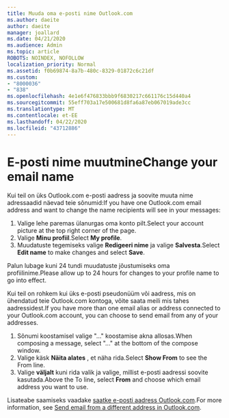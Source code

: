 ```yaml
---
title: Muuda oma e-posti nime Outlook.com
ms.author: daeite
author: daeite
manager: joallard
ms.date: 04/21/2020
ms.audience: Admin
ms.topic: article
ROBOTS: NOINDEX, NOFOLLOW
localization_priority: Normal
ms.assetid: f0b69874-8a7b-480c-8329-01872c6c21df
ms.custom:
- "8000036"
- "838"
ms.openlocfilehash: 4e1e6f476833bbb9f6830217c661176c15d440a4
ms.sourcegitcommit: 55eff703a17e500681d8fa6a87eb067019ade3cc
ms.translationtype: MT
ms.contentlocale: et-EE
ms.lasthandoff: 04/22/2020
ms.locfileid: "43712886"
---
```

# <a name="change-your-email-name"></a><span data-ttu-id="b99bb-102">E-posti nime muutmine</span><span class="sxs-lookup"><span data-stu-id="b99bb-102">Change your email name</span></span>

<span data-ttu-id="b99bb-103">Kui teil on üks Outlook.com e-posti aadress ja soovite muuta nime adressaadid näevad teie sõnumid:</span><span class="sxs-lookup"><span data-stu-id="b99bb-103">If you have one Outlook.com email address and want to change the name recipients will see in your messages:</span></span>
  
1. <span data-ttu-id="b99bb-104">Valige lehe paremas ülanurgas oma konto pilt.</span><span class="sxs-lookup"><span data-stu-id="b99bb-104">Select your account picture at the top right corner of the page.</span></span>
2. <span data-ttu-id="b99bb-105">Valige **Minu profiil**.</span><span class="sxs-lookup"><span data-stu-id="b99bb-105">Select **My profile**.</span></span>
3. <span data-ttu-id="b99bb-106">Muudatuste tegemiseks valige **Redigeeri nime** ja valige **Salvesta**.</span><span class="sxs-lookup"><span data-stu-id="b99bb-106">Select **Edit name** to make changes and select **Save**.</span></span>

<span data-ttu-id="b99bb-107">Palun lubage kuni 24 tundi muudatuste jõustumiseks oma profiilinime.</span><span class="sxs-lookup"><span data-stu-id="b99bb-107">Please allow up to 24 hours for changes to your profile name to go into effect.</span></span>
  
<span data-ttu-id="b99bb-108">Kui teil on rohkem kui üks e-posti pseudonüüm või aadress, mis on ühendatud teie Outlook.com kontoga, võite saata meili mis tahes aadressidest.</span><span class="sxs-lookup"><span data-stu-id="b99bb-108">If you have more than one email alias or address connected to your Outlook.com account, you can choose to send email from any of your addresses.</span></span>
  
1. <span data-ttu-id="b99bb-109">Sõnumi koostamisel valige "..." koostamise akna allosas.</span><span class="sxs-lookup"><span data-stu-id="b99bb-109">When composing a message, select "..." at the bottom of the compose window.</span></span>
1. <span data-ttu-id="b99bb-110">Valige käsk **Näita alates** , et näha rida.</span><span class="sxs-lookup"><span data-stu-id="b99bb-110">Select **Show From** to see the From line.</span></span>
1. <span data-ttu-id="b99bb-111">Valige **väljalt** kuni rida valik ja valige, millist e-posti aadressi soovite kasutada.</span><span class="sxs-lookup"><span data-stu-id="b99bb-111">Above the To line, select **From** and choose which email address you want to use.</span></span>

<span data-ttu-id="b99bb-112">Lisateabe saamiseks vaadake [saatke e-posti aadress Outlook.com](https://support.office.com/article/ccba89cb-141c-4a36-8c56-6d16a8556d2e?wt.mc_id=Office_Outlook_com_Alchemy).</span><span class="sxs-lookup"><span data-stu-id="b99bb-112">For more information, see [Send email from a different address in Outlook.com](https://support.office.com/article/ccba89cb-141c-4a36-8c56-6d16a8556d2e?wt.mc_id=Office_Outlook_com_Alchemy).</span></span>
